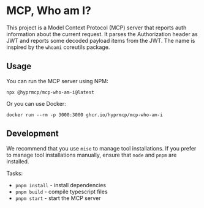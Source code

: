 # MCP, Who am I?

This project is a Model Context Protocol (MCP) server that reports auth information about the current request.
It parses the Authorization header as JWT and reports some decoded payload items from the JWT.
The name is inspired by the `whoami` coreutils package.

## Usage

You can run the MCP server using NPM:

```shell
npx @hyprmcp/mcp-who-am-i@latest
```

Or you can use Docker:

```shell
docker run --rm -p 3000:3000 ghcr.io/hyprmcp/mcp-who-am-i
```

## Development

We recommend that you use `mise` to manage tool installations.
If you prefer to manage tool installations manually, ensure that `node` and `pnpm` are installed.

Tasks:

- `pnpm install` - install dependencies
- `pnpm build` - compile typescript files
- `pnpm start` - start the MCP server
